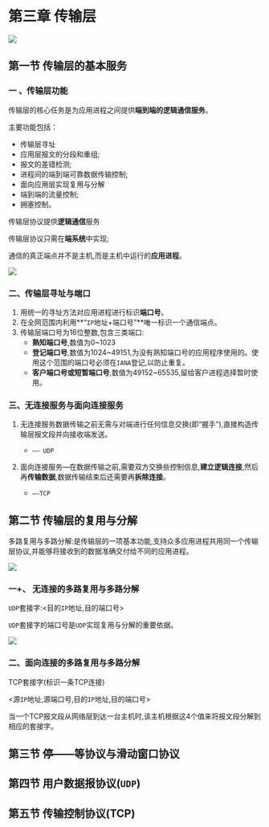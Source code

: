 # 第三章 传输层

![](F:\自考\计算机网络原理\img\2020-06-04_224818.jpg)

## 第一节 传输层的基本服务

### 一 、传输层功能

 传输层的核心任务是为应用进程之间提供**端到端的逻辑通信服务**。

 主要功能包括：

- 传输层寻址
- 应用层报文的分段和重组;
- 报文的差错检测;
- 进程间的端到端可靠数据传输控制;
- 面向应用层实现复用与分解
- 端到端的流量控制;
- 拥塞控制。

 传输层协议提供**逻辑通信**服务

 传输层协议只需在**端系统**中实现;

 通信的真正端点并不是主机,而是主机中运行的**应用进程**。

![](F:\自考\计算机网络原理\img\2020-06-04_225710.jpg)

###  二、传输层寻址与端口

1. 用统一的寻址方法对应用进程进行标识**端口号**。
2. 在全网范围内利用**“`IP`地址+端口号”**唯一标识一个通信端点。
3. 传输层端口号为16位整数,包含三类端口:
   - **熟知端口号**,数值为0~1023
   - **登记端口号**,数值为1024~49151,为没有熟知端口号的应用程序使用的。使用这个范围的端口号必须在`IANA`登记,以防止重复。 
   - **客户端口号或短暂端口号**,数值为49152~65535,留给客户进程选择暂时使用。

###  三、无连接服务与面向连接服务

1. 无连接服务数据传输之前无需与对端进行任何信息交换(即“握手”),直接构造传输层报文段并向接收端发送。
   - `—— UDP`

2. 面向连接服务—在数据传输之前,需要双方交换些控制信息,**建立逻辑连接**,然后再**传输数据**,数据传输结束后还需要再**拆除连接**。
   - `——TCP`

## 第二节 传输层的复用与分解

多路复用与多路分解:是传输层的一项基本功能,支持众多应用进程共用同一个传输层协议,并能够将接收到的数据准确交付给不同的应用进程。

![](F:\自考\计算机网络原理\img\2020-06-05_145542.jpg)

### 一+、 无连接的多路复用与多路分解

 `UDP`套接字:<目的`IP`地址,目的端口号>

 `UDP`套接字的端口号是`UDP`实现复用与分解的重要依据。

![](F:\自考\计算机网络原理\img\2020-06-05_145924.jpg)

###  二、面向连接的多路复用与多路分解

 TCP套接字(标识一条TCP连接)

 <源`IP`地址,源端口号,目的`IP`地址,目的端口号>

 当一个TCP报文段从网络层到达一台主机时,该主机根据这4个值来将报文段分解到相应的套接字。

## 第三节 停——等协议与滑动窗口协议

## 第四节 用户数据报协议(`UDP`)

## 第五节 传输控制协议(TCP)

